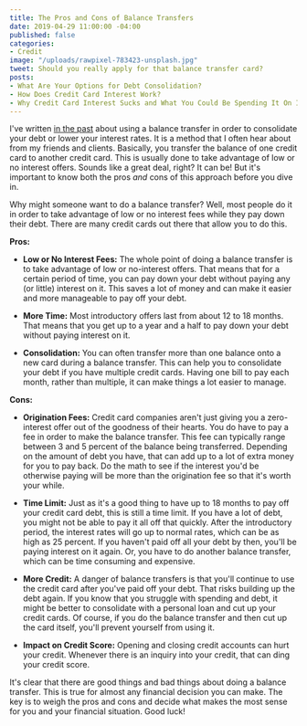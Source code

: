 ```yaml
---
title: The Pros and Cons of Balance Transfers
date: 2019-04-29 11:00:00 -04:00
published: false
categories:
- Credit
image: "/uploads/rawpixel-783423-unsplash.jpg"
tweet: Should you really apply for that balance transfer card?
posts:
- What Are Your Options for Debt Consolidation?
- How Does Credit Card Interest Work?
- Why Credit Card Interest Sucks and What You Could Be Spending It On Instead
---
```


I've written [in the past](https://www.maggiegermano.com/blog/what-are-your-options-for-debt-consolidation/) about using a balance transfer in order to consolidate your debt or lower your interest rates. It is a method that I often hear about from my friends and clients. Basically, you transfer the balance of one credit card to another credit card. This is usually done to take advantage of low or no interest offers. Sounds like a great deal, right? It can be! But it's important to know both the pros *and* cons of this approach before you dive in. 

Why might someone want to do a balance transfer? Well, most people do it in order to take advantage of low or no interest fees while they pay down their debt. There are many credit cards out there that allow you to do this. 

**Pros:**

* **Low or No Interest Fees:** The whole point of doing a balance transfer is to take advantage of low or no-interest offers. That means that for a certain period of time, you can pay down your debt without paying any (or little) interest on it. This saves a lot of money and can make it easier and more manageable to pay off your debt. 

* **More Time:** Most introductory offers last from about 12 to 18 months. That means that you get up to a year and a half to pay down your debt without paying interest on it. 

* **Consolidation:** You can often transfer more than one balance onto a new card during a balance transfer. This can help you to consolidate your debt if you have multiple credit cards. Having one bill to pay each month, rather than multiple, it can make things a lot easier to manage. 

**Cons:**

* **Origination Fees:** Credit card companies aren't just giving you a zero-interest offer out of the goodness of their hearts. You do have to pay a fee in order to make the balance transfer. This fee can typically range between 3 and 5 percent of the balance being transferred. Depending on the amount of debt you have, that can add up to a lot of extra money for you to pay back. Do the math to see if the interest you'd be otherwise paying will be more than the origination fee so that it's worth your while. 

* **Time Limit:** Just as it's a good thing to have up to 18 months to pay off your credit card debt, this is still a time limit. If you have a lot of debt, you might not be able to pay it all off that quickly. After the introductory period, the interest rates will go up to normal rates, which can be as high as 25 percent. If you haven't paid off all your debt by then, you'll be paying interest on it again. Or, you have to do another balance transfer, which can be time consuming and expensive. 

* **More Credit:** A danger of balance transfers is that you'll continue to use the credit card after you've paid off your debt. That risks building up the debt again. If you know that you struggle with spending and debt, it might be better to consolidate with a personal loan and cut up your credit cards. Of course, if you do the balance transfer and then cut up the card itself, you'll prevent yourself from using it. 

* **Impact on Credit Score:** Opening and closing credit accounts can hurt your credit. Whenever there is an inquiry into your credit, that can ding your credit score. 

It's clear that there are good things and bad things about doing a balance transfer. This is true for almost any financial decision you can make. The key is to weigh the pros and cons and decide what makes the most sense for you and your financial situation. Good luck!